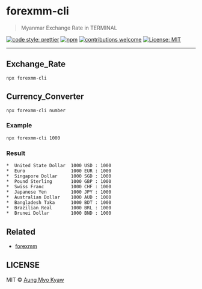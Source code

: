 # forexmm-cli

> Myanmar Exchange Rate in TERMINAL

[![code style: prettier][prettier]][prettier-url]
[![npm][npm-download]][npm-dl-url]
[![contributions welcome][contri]][contri-url]
[![License: MIT][license]][license-url]

---

## Exchange_Rate

```shell
npx forexmm-cli
```

## Currency_Converter

```shell
npx forexmm-cli number
```

### Example

```shell
npx forexmm-cli 1000
```

### Result

```shell
*  United State Dollar  1000 USD : 1000
*  Euro                 1000 EUR : 1000
*  Singapore Dollar     1000 SGD : 1000
*  Pound Sterling       1000 GBP : 1000
*  Swiss Franc          1000 CHF : 1000
*  Japanese Yen         1000 JPY : 1000
*  Australian Dollar    1000 AUD : 1000
*  Bangladesh Taka      1000 BDT : 1000
*  Brazilian Real       1000 BRL : 1000
*  Brunei Dollar        1000 BND : 1000
```

## Related

- [forexmm](https://github.com/AungMyoKyaw/forexmm)

## LICENSE

MIT © [Aung Myo Kyaw](https://github.com/AungMyoKyaw)

[contri]: https://img.shields.io/badge/contributions-welcome-brightgreen.svg?style=flat-square
[contri-url]: https://github.com/AungMyoKyaw/forexmm-cli/issues
[npm-download]: https://img.shields.io/npm/dt/forexmm-cli.svg?style=flat-square
[npm-dl-url]: https://www.npmjs.com/package/forexmm-cli
[license]: https://img.shields.io/badge/License-MIT-brightgreen.svg?style=flat-square
[license-url]: https://opensource.org/licenses/MIT
[prettier]: https://img.shields.io/badge/code_style-prettier-ff69b4.svg?style=flat-square
[prettier-url]: https://github.com/prettier/prettier
